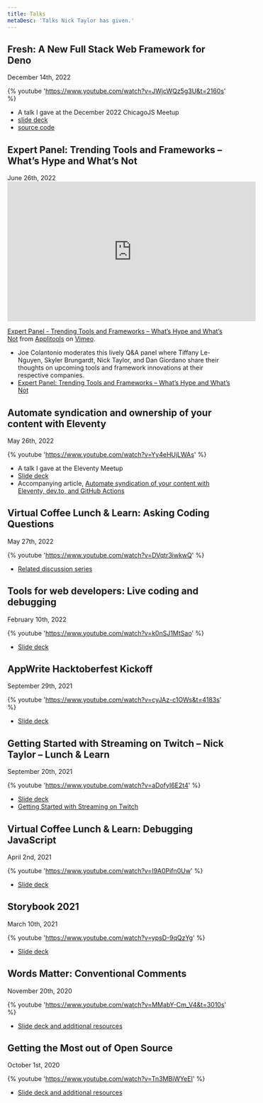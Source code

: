 ```yaml
---
title: Talks
metaDesc: 'Talks Nick Taylor has given.'
---
```


<h2>Fresh: A New Full Stack Web Framework for Deno</h2>

<time datetime="2022-12-13">December 14th, 2022</time>

{% youtube 'https://www.youtube.com/watch?v=JWjcWQz5g3U&t=2160s' %}

- A talk I gave at the December 2022 ChicagoJS Meetup
- [slide deck](https://iamdeveloper.com/ChicagoFresh)
- [source code](https://github.com/nickytonline/chicago-js-dec-2022-fresh-demo)

<h2>Expert Panel: Trending Tools and Frameworks – What’s Hype and What’s Not</h2>
<time datetime="2022-06-23">June 26th, 2022</time>

<div class="video-player">
  <iframe src="https://player.vimeo.com/video/724340575?h=118d599345&color=ff0179&title=0&byline=0&portrait=0" width="560" height="315" frameborder="0" allow="autoplay; fullscreen; picture-in-picture" allowfullscreen></iframe>
</div>

  <p class="visually-hidden"><a href="https://vimeo.com/724340575">Expert Panel - Trending Tools and Frameworks &ndash; What&rsquo;s Hype and What&rsquo;s Not</a> from <a href="https://vimeo.com/applitools">Applitools</a> on <a href="https://vimeo.com">Vimeo</a>.</p>

- Joe Colantonio moderates this lively Q&A panel where Tiffany Le-Nguyen, Skyler Brungardt, Nick Taylor, and Dan Giordano share their thoughts on upcoming tools and framework innovations at their respective companies.
- [Expert Panel: Trending Tools and Frameworks – What’s Hype and What’s Not](https://applitools.com/event/expert-panel-trending-tools-and-frameworks-whats-hype-and-whats-not/)

<h2>Automate syndication and ownership of your content with Eleventy</h2>

<time datetime="2022-05-26">May 26th, 2022</time>

{% youtube 'https://www.youtube.com/watch?v=Yy4eHUjLWAs' %}

- A talk I gave at the Eleventy Meetup
- [Slide deck](https://www.iamdeveloper.com/11tyMeetupMay2022)
- Accompanying article, [Automate syndication of your content with Eleventy, dev.to, and GitHub Actions](https://www.iamdeveloper.com/posts/my-eleventy-meetup-talk-3b2p/)

<h2>Virtual Coffee Lunch & Learn: Asking Coding Questions</h2>

<time datetime="2022-05-27">May 27th, 2022</time>

{% youtube 'https://www.youtube.com/watch?v=DVqtr3iwkwQ' %}

- [Related discussion series](https://dev.to/virtualcoffee/navigating-a-new-code-base-94d)

<h2>Tools for web developers: Live coding and debugging</h2>

<time datetime="2022-02-10">February 10th, 2022</time>

{% youtube 'https://www.youtube.com/watch?v=k0nSJ1MtSao' %}

- [Slide deck](https://iamdeveloper.com/codementor2022)

<h2>AppWrite Hacktoberfest Kickoff</h2>

<time datetime="2021-04-02">September 29th, 2021</time>

{% youtube 'https://www.youtube.com/watch?v=cyJAz-c1OWs&t=4183s' %}

- [Slide deck](https://iamdeveloper.com/hacktoberfest2021)

<h2>Getting Started with Streaming on Twitch – Nick Taylor – Lunch & Learn</h2>

<time datetime="2021-09-20">September 20th, 2021</time>

{% youtube 'https://www.youtube.com/watch?v=aDofyI6E2t4' %}

- [Slide deck](https://iamdeveloper.com/stream2021)
- [Getting Started with Streaming on Twitch](https://www.iamdeveloper.com/posts/getting-started-with-streaming-on-twitch-4im7/)

<h2>Virtual Coffee Lunch & Learn: Debugging JavaScript</h2>

<time datetime="2021-04-02">April 2nd, 2021</time>

{% youtube 'https://www.youtube.com/watch?v=I9A0Pifn0Uw' %}

- [Slide deck](https://iamdeveloper.com/debug2021)

<h2>Storybook 2021</h2>

<time datetime="2021-03-10">March 10th, 2021</time>

{% youtube 'https://www.youtube.com/watch?v=ypsD-9qQzYg' %}

- [Slide deck](/storybook2021)

<h2 id="lightning2020">Words Matter: Conventional Comments</h2>

<time datetime="2020-11-20">November 20th, 2020</time>

{% youtube 'https://www.youtube.com/watch?v=MMabY-Cm_V4&t=3010s' %}

- [Slide deck and additional resources](/lightning2020)

<h2 id="hacktoberfest2020">Getting the Most out of Open Source</h2>

<time datetime="2020-10-01">October 1st, 2020</time>

{% youtube 'https://www.youtube.com/watch?v=Tn3MBiWYeEI' %}

- [Slide deck and additional resources](https://www.digitalocean.com/community/tech_talks/getting-the-most-out-of-open-source)
